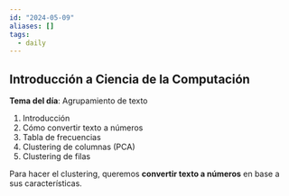 ```yaml
---
id: "2024-05-09"
aliases: []
tags:
  - daily
---
```


## Introducción a Ciencia de la Computación

**Tema del día**: Agrupamiento de texto

1. Introducción
2. Cómo convertir texto a números
3. Tabla de frecuencias
4. Clustering de columnas (PCA)
5. Clustering de filas

Para hacer el clustering, queremos **convertir texto a números** en base a sus características.

